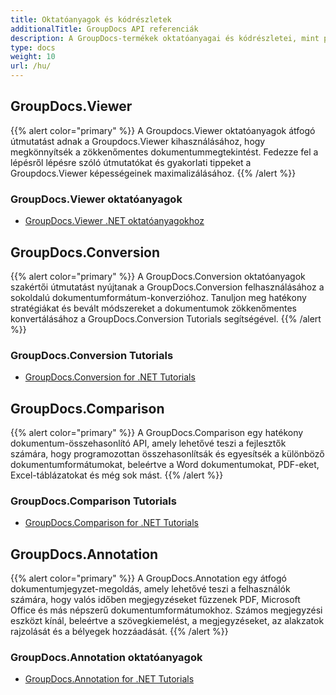 ```yaml
---
title: Oktatóanyagok és kódrészletek
additionalTitle: GroupDocs API referenciák
description: A GroupDocs-termékek oktatóanyagai és kódrészletei, mint például a GroupDocs.Viewer, GroupDocs.Annotation, GroupDocs.Conversion és más termékek.
type: docs
weight: 10
url: /hu/
---
```


## GroupDocs.Viewer
{{% alert color="primary" %}}
A Groupdocs.Viewer oktatóanyagok átfogó útmutatást adnak a Groupdocs.Viewer kihasználásához, hogy megkönnyítsék a zökkenőmentes dokumentummegtekintést. Fedezze fel a lépésről lépésre szóló útmutatókat és gyakorlati tippeket a Groupdocs.Viewer képességeinek maximalizálásához.
{{% /alert %}}

### GroupDocs.Viewer oktatóanyagok
- [GroupDocs.Viewer .NET oktatóanyagokhoz](../viewer/hu/net/)


## GroupDocs.Conversion
{{% alert color="primary" %}}
A GroupDocs.Conversion oktatóanyagok szakértői útmutatást nyújtanak a GroupDocs.Conversion felhasználásához a sokoldalú dokumentumformátum-konverzióhoz. Tanuljon meg hatékony stratégiákat és bevált módszereket a dokumentumok zökkenőmentes konvertálásához a GroupDocs.Conversion Tutorials segítségével.
{{% /alert %}}

### GroupDocs.Conversion Tutorials
- [GroupDocs.Conversion for .NET Tutorials](../conversion/hu/net/)


## GroupDocs.Comparison
{{% alert color="primary" %}}
A GroupDocs.Comparison egy hatékony dokumentum-összehasonlító API, amely lehetővé teszi a fejlesztők számára, hogy programozottan összehasonlítsák és egyesítsék a különböző dokumentumformátumokat, beleértve a Word dokumentumokat, PDF-eket, Excel-táblázatokat és még sok mást.
{{% /alert %}}

### GroupDocs.Comparison Tutorials
- [GroupDocs.Comparison for .NET Tutorials](../comparison/net/)


## GroupDocs.Annotation
{{% alert color="primary" %}}
A GroupDocs.Annotation egy átfogó dokumentumjegyzet-megoldás, amely lehetővé teszi a felhasználók számára, hogy valós időben megjegyzéseket fűzzenek PDF, Microsoft Office és más népszerű dokumentumformátumokhoz. Számos megjegyzési eszközt kínál, beleértve a szövegkiemelést, a megjegyzéseket, az alakzatok rajzolását és a bélyegek hozzáadását.
{{% /alert %}}

### GroupDocs.Annotation oktatóanyagok
- [GroupDocs.Annotation for .NET Tutorials](../annotation/net/)